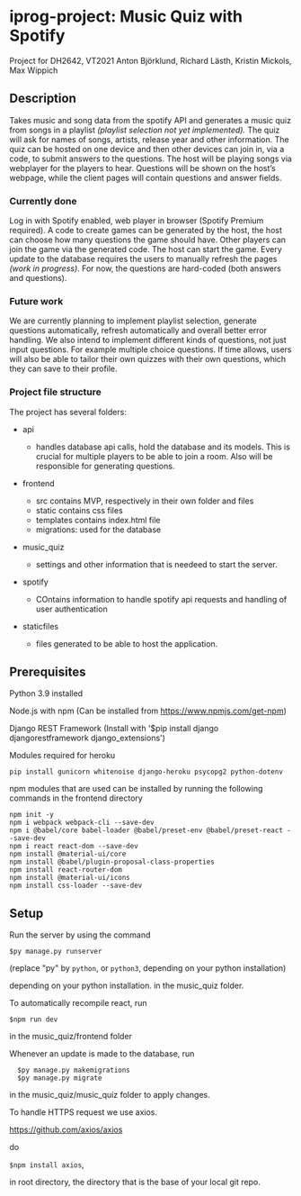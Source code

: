 # iprog-project: Music Quiz with Spotify
Project for DH2642, VT2021
Anton Björklund, Richard Lästh, Kristin Mickols, Max Wippich

## Description

Takes music and song data from the spotify API and generates a music quiz from songs in a playlist *(playlist selection not yet implemented).*
The quiz will ask for names of songs, artists, release year and other information. 
The quiz can be hosted on one device and then other devices can join in, via a code, to submit answers to the questions. The host will be playing songs via webplayer for the players to hear. 
Questions will be shown on the host’s webpage, while the client pages will contain questions and answer fields. 

### Currently done

Log in with Spotify enabled, web player in browser (Spotify Premium required).
A code to create games can be generated by the host, the host can choose how many questions the game should have.
Other players can join the game via the generated code.
The host can start the game. Every update to the database requires the users to manually refresh the pages *(work in progress)*.
For now, the questions are hard-coded (both answers and questions). 

### Future work

We are currently planning to implement playlist selection, generate questions automatically, refresh automatically and overall better error handling. We also intend to implement different kinds of questions, not just input questions. For example multiple choice questions. 
If time allows, users will also be able to tailor their own quizzes with their own questions, which they can save to their profile.

### Project file structure

The project has several folders:
* api
    * handles database api calls, hold the database and its models. This is crucial for multiple players to be able to join a room. Also will be responsible for generating questions.

* frontend
    * src contains MVP, respectively in their own folder and files 
    * static contains css files
    * templates contains index.html file
    * migrations: used for the database
    
* music_quiz
    * settings and other information that is needeed to start the server.

* spotify
    * COntains information to handle spotify api requests and handling of user authentication

* staticfiles
    * files generated to be able to host the application.



## Prerequisites
Python 3.9 installed

Node.js with npm (Can be installed from https://www.npmjs.com/get-npm)

Django REST Framework (Install with '$pip install django djangorestframework django_extensions')

Modules required for heroku 

```
pip install gunicorn whitenoise django-heroku psycopg2 python-dotenv
```

npm modules that are used can be installed by running the following commands in the frontend directory
```
npm init -y
npm i webpack webpack-cli --save-dev
npm i @babel/core babel-loader @babel/preset-env @babel/preset-react --save-dev
npm i react react-dom --save-dev
npm install @material-ui/core
npm install @babel/plugin-proposal-class-properties
npm install react-router-dom
npm install @material-ui/icons
npm install css-loader --save-dev
```

## Setup
Run the server by using the command

  ```$py manage.py runserver```

(replace "py" by ```python```, or ```python3```, depending on your python installation)

  depending on your python installation.
in the music_quiz folder.

To automatically recompile react, run

  ```$npm run dev```

in the music_quiz/frontend folder


Whenever an update is made to the database, run
```
  $py manage.py makemigrations
  $py manage.py migrate
```
in the music_quiz/music_quiz folder to apply changes.

To handle HTTPS request we use axios.

https://github.com/axios/axios

do 

```$npm install axios```,

in root directory, the directory that is the base of your local git 
repo.
